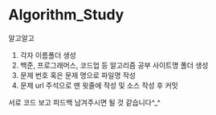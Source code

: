 # Algorithm_Study
알고알고

1. 각자 이름폴더 생성
2. 백준, 프로그래머스, 코드업 등 알고리즘 공부 사이트명 폴더 생성
3. 문제 번호 혹은 문제 명으로 파일명 작성
4. 문제 url 주석으로 맨 윗줄에 작성 및 소스 작성 후 커밋

서로 코드 보고 피드백 남겨주시면 될 것 같습니다^_^

